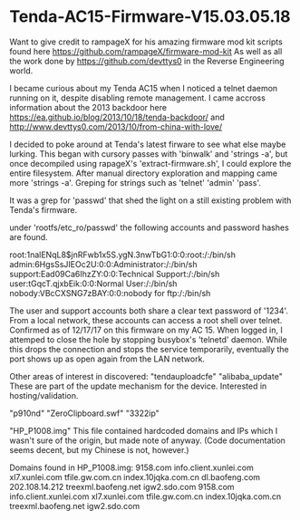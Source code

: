 # Tenda-AC15-Firmware-V15.03.05.18
Want to give credit to rampageX for his amazing firmware mod kit scripts found here https://github.com/rampageX/firmware-mod-kit
As well as all the work done by https://github.com/devttys0 in the Reverse Engineering world.

I became curious about my Tenda AC15 when I noticed a telnet daemon running on it, despite disabling remote management.
I came accross information about the 2013 backdoor here https://ea.github.io/blog/2013/10/18/tenda-backdoor/ and http://www.devttys0.com/2013/10/from-china-with-love/

I decided to poke around at Tenda's latest firware to see what else maybe lurking. This began with cursory passes with 'binwalk' and 'strings -a', but once decompiled using rapageX's 'extract-firmware.sh', I could explore the entire filesystem. After manual directory exploration and mapping came more 'strings -a'. Greping for strings such as 'telnet' 'admin' 'pass'.

It was a grep for 'passwd' that shed the light on a still existing problem with Tenda's firmware.

under 'rootfs/etc_ro/passwd' the following accounts and password hashes are found.

root:$1$nalENqL8$jnRFwb1x5S.ygN.3nwTbG1:0:0:root:/:/bin/sh
admin:6HgsSsJIEOc2U:0:0:Administrator:/:/bin/sh
support:Ead09Ca6IhzZY:0:0:Technical Support:/:/bin/sh
user:tGqcT.qjxbEik:0:0:Normal User:/:/bin/sh
nobody:VBcCXSNG7zBAY:0:0:nobody for ftp:/:/bin/sh

The user and support accounts both share a clear text password of '1234'. From a local network, these accounts can access a root shell over telnet. Confirmed as of 12/17/17 on this firmware on my AC 15. When logged in, I attemped to close the hole by stopping busybox's 'telnetd' daemon. While this drops the connection and stops the service temporarily, eventually the port shows up as open again from the LAN network.

Other areas of interest in discovered:
"tendauploadcfe"
"alibaba_update"
These are part of the update mechanism for the device. Interested in hosting/validation.

"p910nd"
"ZeroClipboard.swf"
"3322ip"

"HP_P1008.img"
This file contained hardcoded domains and IPs which I wasn't sure of the origin, but made note of anyway. (Code documentation seems decent, but my Chinese is not, however.)

Domains found in HP_P1008.img:
9158.com
info.client.xunlei.com
xl7.xunlei.com
tfile.gw.com.cn
index.10jqka.com.cn
dl.baofeng.com
202.108.14.212
treexml.baofeng.net
igw2.sdo.com
9158.com
info.client.xunlei.com
xl7.xunlei.com
tfile.gw.com.cn
index.10jqka.com.cn
treexml.baofeng.net
igw2.sdo.com

